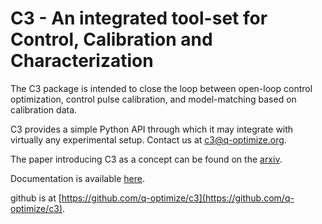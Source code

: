 # C3 - An integrated tool-set for Control, Calibration and Characterization

The C3 package is intended to close the loop between open-loop control optimization, control pulse calibration, and model-matching based on calibration data.

C3  provides a simple Python API through which it may integrate with virtually any experimental setup.
Contact us at [c3@q-optimize.org](mailto://quantum.c3po@gmail.com).

The paper introducing C3 as a concept can be found on the [arxiv](https://arxiv.org/abs/2009.09866).

Documentation is available [here](https://c3-toolset.readthedocs.io).

github is at [https://github.com/q-optimize/c3](https://github.com/q-optimize/c3).

